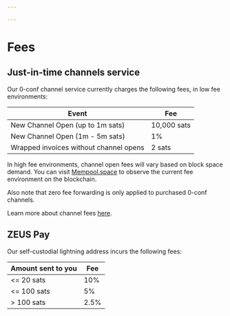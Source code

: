 ```yaml
---

---
```


# Fees

## Just-in-time channels service

Our 0-conf channel service currently charges the following fees, in low fee environments:

| Event                                      | Fee           |
| -----------------------------------------  | ------------- |
| New Channel Open (up to 1m sats)           | 10,000 sats   |
| New Channel Open (1m - 5m sats)            | 1%            |
| Wrapped invoices without channel opens     | 2 sats        |

In high fee environments, channel open fees will vary based on block space demand. You can visit [Mempool.space](https://mempool.space/) to observe the current fee environment on the blockchain.

Also note that zero fee forwarding is only applied to purchased 0-conf channels.

Learn more about channel fees [here](https://docs.lightning.engineering/lightning-network-tools/lnd/channel-fees).

## ZEUS Pay

Our self-custodial lightning address incurs the following fees:

| Amount sent to you                         | Fee           |
| -----------------------------------------  | ------------- |
| <= 20 sats                                 | 10%           |
| <= 100 sats                                | 5%            |
| > 100 sats                                 | 2.5%          |

